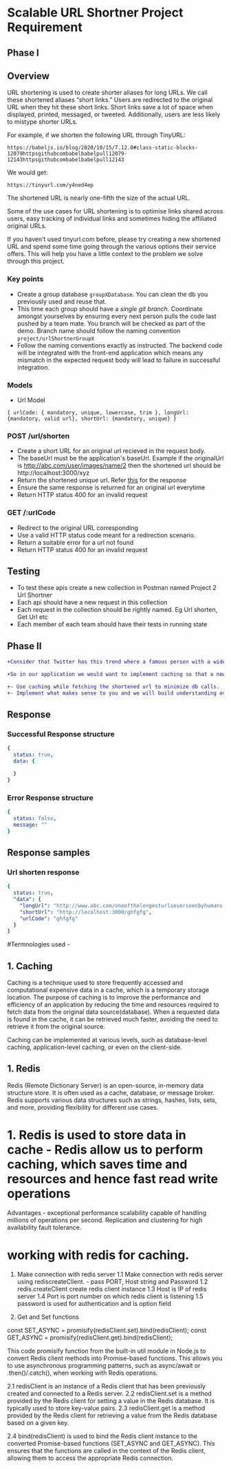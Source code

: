 # Scalable URL Shortner Project Requirement

## Phase I

## Overview
URL shortening is used to create shorter aliases for long URLs. We call these shortened aliases “short links.” Users are redirected to the original URL when they hit these short links. Short links save a lot of space when displayed, printed, messaged, or tweeted. Additionally, users are less likely to mistype shorter URLs.

For example, if we shorten the following URL through TinyURL:

```
https://babeljs.io/blog/2020/10/15/7.12.0#class-static-blocks-12079httpsgithubcombabelbabelpull12079-12143httpsgithubcombabelbabelpull12143
```

We would get:

```
https://tinyurl.com/y4ned4ep
```

The shortened URL is nearly one-fifth the size of the actual URL.

Some of the use cases for URL shortening is to optimise links shared across users, easy tracking of individual links and sometimes hiding the affiliated original URLs.

If you haven’t used tinyurl.com before, please try creating a new shortened URL and spend some time going through the various options their service offers. This will help you have a little context to the problem we solve through this project.

### Key points
- Create a group database `groupXDatabase`. You can clean the db you previously used and reuse that.
- This time each group should have a *single git branch*. Coordinate amongst yourselves by ensuring every next person pulls the code last pushed by a team mate. You branch will be checked as part of the demo. Branch name should follow the naming convention `project/urlShortnerGroupX`
- Follow the naming conventions exactly as instructed. The backend code will be integrated with the front-end application which means any mismatch in the expected request body will lead to failure in successful integration.

### Models
- Url Model
```
{ urlCode: { mandatory, unique, lowercase, trim }, longUrl: {mandatory, valid url}, shortUrl: {mandatory, unique} }
```

### POST /url/shorten
- Create a short URL for an original url recieved in the request body.
- The baseUrl must be the application's baseUrl. Example if the originalUrl is http://abc.com/user/images/name/2 then the shortened url should be http://localhost:3000/xyz
- Return the shortened unique url. Refer [this](#url-shorten-response) for the response
- Ensure the same response is returned for an original url everytime
- Return HTTP status 400 for an invalid request

### GET /:urlCode
- Redirect to the original URL corresponding
- Use a valid HTTP status code meant for a redirection scenario.
- Return a suitable error for a url not found
- Return HTTP status 400 for an invalid request

## Testing 
- To test these apis create a new collection in Postman named Project 2 Url Shortner
- Each api should have a new request in this collection
- Each request in the collection should be rightly named. Eg  Url shorten, Get Url etc
- Each member of each team should have their tests in running state

## Phase II

```diff
+Consider that Twitter has this trend where a famous person with a wide following when posts a link, the link gets frequented in millions within a day.

+So in our application we would want to implement caching so that a newly created link is cached for 24 hours. When a person uses a short url, the long url should be retrieved from cache in the first 24 hours of that url being created.

+- Use caching while fetching the shortened url to minimize db calls.
+- Implement what makes sense to you and we will build understanding over the assessment of this project. You should understand and should be able to explain the logic that you have implemented.
```

## Response

### Successful Response structure
```yaml
{
  status: true,
  data: {

  }
}
```
### Error Response structure
```yaml
{
  status: false,
  message: ""
}
```
## Response samples

### Url shorten response
```yaml
{
  status: true,
  "data": {
    "longUrl": "http://www.abc.com/oneofthelongesturlseverseenbyhumans.com",
    "shortUrl": "http://localhost:3000/ghfgfg",
    "urlCode": "ghfgfg"
  } 
}

```



#Termnologies used - 


## 1. Caching
Caching is a technique used to store frequently accessed and computational expensive data in a cache, which is a temporary storage location. The purpose of caching is to improve the performance and efficiency of an application by reducing the time and resources required to fetch data from the original data source(database). When a requested data is found in the cache, it can be retrieved much faster, avoiding the need to retrieve it from the original source.



Caching can be implemented at various levels, such as database-level caching, application-level caching, or even on the client-side. 



## 1. Redis
Redis (Remote Dictionary Server) is an open-source, in-memory data structure store. It is often used as a cache, database, or message broker. Redis supports various data structures such as strings, hashes, lists, sets, and more, providing flexibility for different use cases.

# 1. Redis is used to store data in cache - Redis allow us to perform caching, which saves time and resources and hence fast read write operations

Advantages - 
exceptional performance
scalability
capable of handling millions of operations per second.
Replication and clustering for high availability 
fault tolerance.


# working with redis for caching.
1. Make connection with redis server
1.1 Make connection with redis server using rediscreateClient. - pass PORT, Host string and Password
1.2 redis.createClient create redis client instance
1.3 Host is IP of redis server
1.4 Port is port number on which redis client is listening
1.5 password is used for authentication and is option field

2. Get and Set functions 
  
  const SET_ASYNC = promisify(redisClient.set).bind(redisClient);
  const GET_ASYNC = promisify(redisClient.get).bind(redisClient);

This code  promisify function from the built-in util module in Node.js to convert Redis client methods into Promise-based functions. 
This allows you to use asynchronous programming patterns, such as async/await or .then()/.catch(), when working with Redis operations.

2.1 redisClient is an instance of a Redis client that has been previously created and connected to a Redis server.
2.2 redisClient.set is a method provided by the Redis client for setting a value in the Redis database. It is typically used to store key-value pairs.
2.3 redisClient.get is a method provided by the Redis client for retrieving a value from the Redis database based on a given key.

2.4 bind(redisClient) is used to bind the Redis client instance to the converted Promise-based functions (SET_ASYNC and GET_ASYNC). This ensures that the functions are called in the context of the Redis client, allowing them to access the appropriate Redis connection.